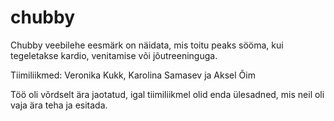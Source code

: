 # chubby
Chubby veebilehe eesmärk on näidata, mis toitu peaks sööma, kui tegeletakse kardio, venitamise või jõutreeninguga.

Tiimiliikmed: Veronika Kukk, Karolina Samasev ja Aksel Õim

Töö oli võrdselt ära jaotatud, igal tiimiliikmel olid enda ülesadned, mis neil oli vaja ära teha ja esitada.
